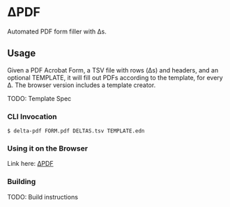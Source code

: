 # ΔPDF
Automated PDF form filler with Δs.

## Usage
Given a PDF Acrobat Form, a TSV file with rows (Δs) and headers, and
an optional TEMPLATE, it will fill out PDFs according to the template,
for every Δ. The browser version includes a template creator.

TODO: Template Spec

### CLI Invocation
```shell
$ delta-pdf FORM.pdf DELTAS.tsv TEMPLATE.edn
```

### Using it on the Browser
Link here: [ΔPDF](https://nnoodle.github.io/delta-pdf/)


### Building

TODO: Build instructions

